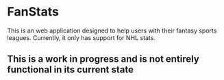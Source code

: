 # FanStats

This is an web application designed to help users with their fantasy sports leagues. Currently, it only has support for NHL stats.

## This is a work in progress and is not entirely functional in its current state
